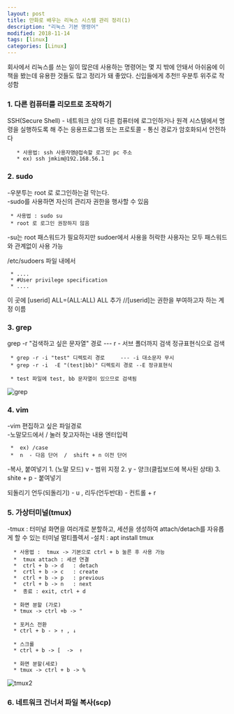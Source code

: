 ```yaml
---
layout: post
title: 만화로 배우는 리눅스 시스템 관리 정리(1) 
description: "리눅스 기본 명령어"
modified: 2018-11-14
tags: [linux]
categories: [Linux]
---
```


회사에서 리눅스를 쓰는 일이 많은데 사용하는 명령어는 몇 지 밖에 안돼서 
아쉬움에 이 책을 봤는데 유용한 것들도 많고 정리가 돼 좋았다. 
신입들에게 추천!!  우분투 위주로 작성함 

### 1. 다른 컴퓨터를 리모트로 조작하기 
  
  SSH(Secure Shell) - 네트워크 상의 다른 컴퓨터에 로그인하거나 원격 시스템에서 명령을 실행하도록 해 주는 응용프로그램 또는 프로토콜 
              - 통신 경로가 암호화되서 안전하다 
    
       * 사용법: ssh 사용자명@접속할 로그인 pc 주소 
       * ex) ssh jmkim@192.168.56.1 
      
    
### 2. sudo 

   -우분투는 root 로 로그인하는걸 막는다.  
   -sudo를 사용하면 자신의 관리자 권한을 행사할 수 있음 
   
     * 사용법 : sudo su   
     * root 로 로그인 권장하지 않음 
     
   -su는 root 패스워드가 필요하지만 sudoer에서 사용을 허락한 사용자는 모두 패스워드와 관계없이 사용 가능 
   
   /etc/sudoers 파일 내에서
      
     * ....
     * #User privilege specification 
     * ....  
  이 곳에 
  [userid] ALL=(ALL:ALL) ALL 추가        //[userid]는 권한을 부여하고자 하는 계정 이름 
  
    
     
### 3. grep 
      
  grep -r "검색하고 싶은 문자열" 경로     --- r - 서브 폴더까지 검색
  정규표현식으로 검색 
      
     * grep -r -i "test" 디렉토리 경로     --- -i 대소문자 무시 
     * grep -r -i  -E "(test|bb)" 디렉토리 경로 --E 정규표현식 
      
     * test 파일에 test, bb 문자열이 있으므로 검색됨 
      
   ![grep](https://user-images.githubusercontent.com/26668309/48658141-f19acb80-ea7f-11e8-958b-aa69dd8dffde.JPG)     
      
### 4. vim 
  
  -vim 편집하고 싶은 파일경로     
  -노말모드에서 / 눌러 찾고자하는 내용  엔터입력 
  
     *  ex) /case
     *  n  - 다음 단어  /  shift + n 이전 단어 
    
  -복사, 붙여넣기 
    1. (노말 모드)  v - 범위 지정 
    2. y - 양크(클립보드에 복사된 상태) 
    3. shite +  p  -  붙여넣기  
     
  되돌리기 
    언두(되돌리기) - u , 리두(언두반대)  - 컨트롤 + r  


### 5. 가상터미널(tmux) 
     
   -tmux : 터미널 화면을 여러개로 분할하고, 세션을 생성하여 attach/detach를 자유롭게 할 수 있는 터미널 멀티플렉서
   -설치 : apt install tmux 
      
      * 사용법 :  tmux -> 기본으로 ctrl + b 눌른 후 사용 가능 
      *  tmux attach : 세션 연결 
      *  ctrl + b -> d   : detach 
      *  crtl + b -> c   : create 
      *  ctrl + b -> p   : previous 
      *  ctrl + b -> n   : next 
      *  종료 : exit, ctrl + d 
      
      * 화면 분할 (가로)
      * tmux -> ctrl +b -> " 
      
      * 포커스 전환 
      * ctrl + b - > ↑ , ↓
      
      * 스크롤 
      * ctrl + b -> [  ->  ↑
      
      * 화면 분할(세로) 
      * tmux -> ctrl + b -> % 
      
 ![tmux2](https://user-images.githubusercontent.com/26668309/48963644-5606df00-efda-11e8-9889-a291f05ef7fc.JPG)
      
### 6. 네트워크 건너서 파일 복사(scp)
 
     

           
         
      













